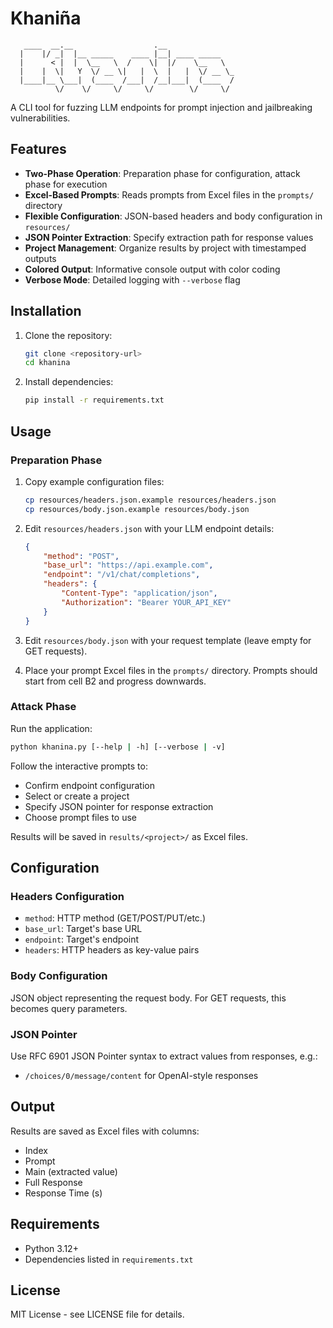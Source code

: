 # Khaniña

```
   ____  __.__                  .__
  |    |/ _|  |__ _____    ____ |__| ____ _____
  |      < |  |  \__   \  /    \|  |/    \__   \
  |    |  \|   Y  \/ __ \|   |  \  |   |  \/ __ \_
  |____|__ \___|  (____  /___|  /__|___|  (____  /
          \/    \/     \/     \/        \/     \/
```

A CLI tool for fuzzing LLM endpoints for prompt injection and jailbreaking vulnerabilities.

## Features

- **Two-Phase Operation**: Preparation phase for configuration, attack phase for execution
- **Excel-Based Prompts**: Reads prompts from Excel files in the `prompts/` directory
- **Flexible Configuration**: JSON-based headers and body configuration in `resources/`
- **JSON Pointer Extraction**: Specify extraction path for response values
- **Project Management**: Organize results by project with timestamped outputs
- **Colored Output**: Informative console output with color coding
- **Verbose Mode**: Detailed logging with `--verbose` flag

## Installation

1. Clone the repository:
   ```bash
   git clone <repository-url>
   cd khanina
   ```

2. Install dependencies:
   ```bash
   pip install -r requirements.txt
   ```

## Usage

### Preparation Phase

1. Copy example configuration files:
   ```bash
   cp resources/headers.json.example resources/headers.json
   cp resources/body.json.example resources/body.json
   ```

2. Edit `resources/headers.json` with your LLM endpoint details:
   ```json
   {
       "method": "POST",
       "base_url": "https://api.example.com",
       "endpoint": "/v1/chat/completions",
       "headers": {
           "Content-Type": "application/json",
           "Authorization": "Bearer YOUR_API_KEY"
       }
   }
   ```

3. Edit `resources/body.json` with your request template (leave empty for GET requests).

4. Place your prompt Excel files in the `prompts/` directory. Prompts should start from cell B2 and progress downwards.

### Attack Phase

Run the application:
```bash
python khanina.py [--help | -h] [--verbose | -v]
```

Follow the interactive prompts to:
- Confirm endpoint configuration
- Select or create a project
- Specify JSON pointer for response extraction
- Choose prompt files to use

Results will be saved in `results/<project>/` as Excel files.

## Configuration

### Headers Configuration
- `method`: HTTP method (GET/POST/PUT/etc.)
- `base_url`: Target's base URL
- `endpoint`: Target's endpoint
- `headers`: HTTP headers as key-value pairs

### Body Configuration
JSON object representing the request body. For GET requests, this becomes query parameters.

### JSON Pointer
Use RFC 6901 JSON Pointer syntax to extract values from responses, e.g.:
- `/choices/0/message/content` for OpenAI-style responses

## Output

Results are saved as Excel files with columns:
- Index
- Prompt
- Main (extracted value)
- Full Response
- Response Time (s)

## Requirements

- Python 3.12+
- Dependencies listed in `requirements.txt`

## License

MIT License - see LICENSE file for details.